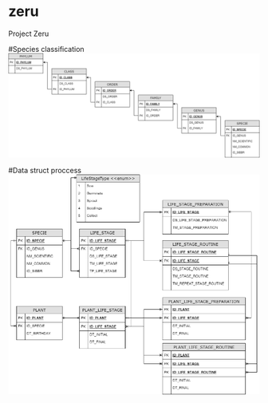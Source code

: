 # zeru
Project Zeru


#Species classification
![SPECIE_CLASSIFICATION](PROJECT_ZERU_SPECIE_CLASSIFICATION.png)

#Data struct proccess
![CULTIVATION](PROJECT_ZERU_CULTIVATION.png)
